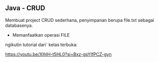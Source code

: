 ## Java - CRUD
Membuat project CRUD sederhana, penyimpanan berupa file.txt sebagai databasenya. 
- Memanfaatkan operasi FILE

ngikutin tutorial dari` kelas terbuka:

https://youtu.be/XIhlH-t5HL0?si=Bxz-gsYIfPCZ-gyn
